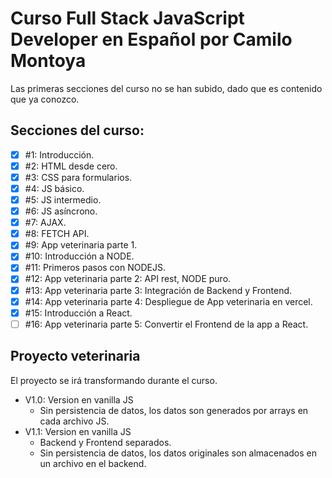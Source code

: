 # Curso Full Stack JavaScript Developer en Español por Camilo Montoya

Las primeras secciones del curso no se han subido, dado que es contenido que ya conozco.

## Secciones del curso:

- [x] #1: Introducción.
- [x] #2: HTML desde cero.
- [x] #3: CSS para formularios.
- [x] #4: JS básico.
- [x] #5: JS intermedio.
- [x] #6: JS asíncrono.
- [x] #7: AJAX.
- [x] #8: FETCH API.
- [x] #9: App veterinaria parte 1.
- [x] #10: Introducción a NODE.
- [x] #11: Primeros pasos con NODEJS.
- [x] #12: App veterinaria parte 2: API rest, NODE puro.
- [x] #13: App veterinaria parte 3: Integración de Backend y Frontend.
- [x] #14: App veterinaria parte 4: Despliegue de App veterinaria en vercel.
- [x] #15: Introducción a React.
- [ ] #16: App veterinaria parte 5: Convertir el Frontend de la app a React.

## Proyecto veterinaria

El proyecto se irá transformando durante el curso.

- V1.0: Version en vanilla JS
  - Sin persistencia de datos, los datos son generados por arrays en cada archivo JS.
- V1.1: Version en vanilla JS
  - Backend y Frontend separados.
  - Sin persistencia de datos, los datos originales son almacenados en un archivo en el backend.
